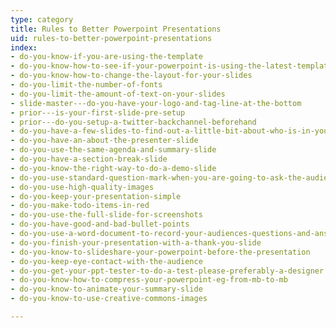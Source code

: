 ```yaml
---
type: category
title: Rules to Better Powerpoint Presentations
uid: rules-to-better-powerpoint-presentations
index:
- do-you-know-if-you-are-using-the-template
- do-you-know-how-to-see-if-your-powerpoint-is-using-the-latest-template
- do-you-know-how-to-change-the-layout-for-your-slides
- do-you-limit-the-number-of-fonts
- do-you-limit-the-amount-of-text-on-your-slides
- slide-master---do-you-have-your-logo-and-tag-line-at-the-bottom
- prior---is-your-first-slide-pre-setup
- prior---do-you-setup-a-twitter-backchannel-beforehand
- do-you-have-a-few-slides-to-find-out-a-little-bit-about-who-is-in-your-audience
- do-you-have-an-about-the-presenter-slide
- do-you-use-the-same-agenda-and-summary-slide
- do-you-have-a-section-break-slide
- do-you-know-the-right-way-to-do-a-demo-slide
- do-you-use-standard-question-mark-when-you-are-going-to-ask-the-audience-something
- do-you-use-high-quality-images
- do-you-keep-your-presentation-simple
- do-you-make-todo-items-in-red
- do-you-use-the-full-slide-for-screenshots
- do-you-have-good-and-bad-bullet-points
- do-you-use-a-word-document-to-record-your-audiences-questions-and-answers
- do-you-finish-your-presentation-with-a-thank-you-slide
- do-you-know-to-slideshare-your-powerpoint-before-the-presentation
- do-you-keep-eye-contact-with-the-audience
- do-you-get-your-ppt-tester-to-do-a-test-please-preferably-a-designer
- do-you-know-how-to-compress-your-powerpoint-eg-from-mb-to-mb
- do-you-know-to-animate-your-summary-slide
- do-you-know-to-use-creative-commons-images

---
```




